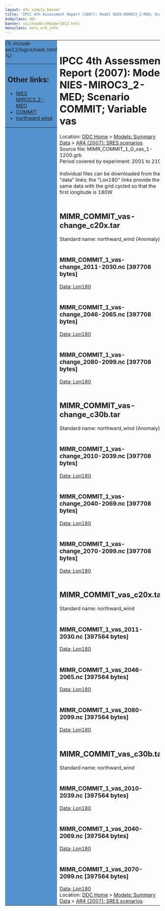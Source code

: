 ```yaml
---
layout: ddc_simple_banner
title: "IPCC 4th Assessment Report (2007): Model NIES-MIROC3_2-MED; Scenario COMMIT; Variable vas"
bodyclass: ddc
banner: ssi/header/Header2012.html
menuclass: auto_ar4_info
---
```



<table width="100%" border="0" cellspacing="0" cellpadding="0" style="border-collapse: collapse;">
<tr style="margin:0;padding:0;border:0;">
<td style="margin:0;padding:0;border:0;height:1pt;width:150pt;background:#5492CD;" valign="top" >

<div id="lh-col2" class="auto_ar4_info">
<table class="menumain" bgcolor="#5492CD" cellspacing="0" width="100%" border="0">
<tr><td>
<h2> Other links:</h2>
<ul>
<li><a href="/auto/ar4/model-NIES-MIROC3_2-MED.html">NIES<br/>MIROC3_2-MED</a></li>
<li><a href="/auto/ar4/scenario-COMMIT.html">COMMIT</a></li>
<li><a href="/auto/ar4/var-northward_wind.html">northward wind</a></li>
</ul>
</td></tr>
{% include ssi12/logos/badc.html %}
</table>
</div>
</td>
<td><h1>IPCC 4th Assessment Report (2007): Model NIES-MIROC3_2-MED; Scenario COMMIT; Variable vas</h1>

<!-- Breadcrumb1 -->
<div id="breadcrumb1" align="left">
Location: <a href="/index.html">DDC Home</a> > <a href="/sim/gcm_clim/">Models: Summary Data</a>
> <a href="/sim/gcm_clim/SRES_AR4/index.html">AR4 (2007): SRES scenarios</a>
</div>
<!-- End of Breadcrumb1 -->Source file: MIMR_COMMIT_1_G_vas_1-1200.grb
<br/>
Period covered by experiment: 2001 to 2100<br/>
<br/>Individual files can be downloaded from the "data" links; the "Lon180" links provide the same data
         with the grid cycled so that the first longitude is 180W<br/>
<br/><h2>MIMR_COMMIT_vas-change_c20x.tar</h2>
Standard name: northward_wind (Anomaly)<br>
<br/><h3>MIMR_COMMIT_1_vas-change_2011-2030.nc [397708 bytes]</h3>
<a href="/cgi-bin/downl/ar4_nc/vas/MIMR_COMMIT_1_vas-change_2011-2030.nc">Data; </a><a href="/cgi-bin/downl/ar4_nc/vas/MIMR_COMMIT_1_vas-change_2011-2030.cyto180.nc"> Lon180</a><br/>
<br/><h3>MIMR_COMMIT_1_vas-change_2046-2065.nc [397708 bytes]</h3>
<a href="/cgi-bin/downl/ar4_nc/vas/MIMR_COMMIT_1_vas-change_2046-2065.nc">Data; </a><a href="/cgi-bin/downl/ar4_nc/vas/MIMR_COMMIT_1_vas-change_2046-2065.cyto180.nc"> Lon180</a><br/>
<br/><h3>MIMR_COMMIT_1_vas-change_2080-2099.nc [397708 bytes]</h3>
<a href="/cgi-bin/downl/ar4_nc/vas/MIMR_COMMIT_1_vas-change_2080-2099.nc">Data; </a><a href="/cgi-bin/downl/ar4_nc/vas/MIMR_COMMIT_1_vas-change_2080-2099.cyto180.nc"> Lon180</a><br/>
<br/><h2>MIMR_COMMIT_vas-change_c30b.tar</h2>
Standard name: northward_wind (Anomaly)<br>
<br/><h3>MIMR_COMMIT_1_vas-change_2010-2039.nc [397708 bytes]</h3>
<a href="/cgi-bin/downl/ar4_nc/vas/MIMR_COMMIT_1_vas-change_2010-2039.nc">Data; </a><a href="/cgi-bin/downl/ar4_nc/vas/MIMR_COMMIT_1_vas-change_2010-2039.cyto180.nc"> Lon180</a><br/>
<br/><h3>MIMR_COMMIT_1_vas-change_2040-2069.nc [397708 bytes]</h3>
<a href="/cgi-bin/downl/ar4_nc/vas/MIMR_COMMIT_1_vas-change_2040-2069.nc">Data; </a><a href="/cgi-bin/downl/ar4_nc/vas/MIMR_COMMIT_1_vas-change_2040-2069.cyto180.nc"> Lon180</a><br/>
<br/><h3>MIMR_COMMIT_1_vas-change_2070-2099.nc [397708 bytes]</h3>
<a href="/cgi-bin/downl/ar4_nc/vas/MIMR_COMMIT_1_vas-change_2070-2099.nc">Data; </a><a href="/cgi-bin/downl/ar4_nc/vas/MIMR_COMMIT_1_vas-change_2070-2099.cyto180.nc"> Lon180</a><br/>
<br/><h2>MIMR_COMMIT_vas_c20x.tar</h2>
Standard name: northward_wind<br>
<br/><h3>MIMR_COMMIT_1_vas_2011-2030.nc [397564 bytes]</h3>
<a href="/cgi-bin/downl/ar4_nc/vas/MIMR_COMMIT_1_vas_2011-2030.nc">Data; </a><a href="/cgi-bin/downl/ar4_nc/vas/MIMR_COMMIT_1_vas_2011-2030.cyto180.nc"> Lon180</a><br/>
<br/><h3>MIMR_COMMIT_1_vas_2046-2065.nc [397564 bytes]</h3>
<a href="/cgi-bin/downl/ar4_nc/vas/MIMR_COMMIT_1_vas_2046-2065.nc">Data; </a><a href="/cgi-bin/downl/ar4_nc/vas/MIMR_COMMIT_1_vas_2046-2065.cyto180.nc"> Lon180</a><br/>
<br/><h3>MIMR_COMMIT_1_vas_2080-2099.nc [397564 bytes]</h3>
<a href="/cgi-bin/downl/ar4_nc/vas/MIMR_COMMIT_1_vas_2080-2099.nc">Data; </a><a href="/cgi-bin/downl/ar4_nc/vas/MIMR_COMMIT_1_vas_2080-2099.cyto180.nc"> Lon180</a><br/>
<br/><h2>MIMR_COMMIT_vas_c30b.tar</h2>
Standard name: northward_wind<br>
<br/><h3>MIMR_COMMIT_1_vas_2010-2039.nc [397564 bytes]</h3>
<a href="/cgi-bin/downl/ar4_nc/vas/MIMR_COMMIT_1_vas_2010-2039.nc">Data; </a><a href="/cgi-bin/downl/ar4_nc/vas/MIMR_COMMIT_1_vas_2010-2039.cyto180.nc"> Lon180</a><br/>
<br/><h3>MIMR_COMMIT_1_vas_2040-2069.nc [397564 bytes]</h3>
<a href="/cgi-bin/downl/ar4_nc/vas/MIMR_COMMIT_1_vas_2040-2069.nc">Data; </a><a href="/cgi-bin/downl/ar4_nc/vas/MIMR_COMMIT_1_vas_2040-2069.cyto180.nc"> Lon180</a><br/>
<br/><h3>MIMR_COMMIT_1_vas_2070-2099.nc [397564 bytes]</h3>
<a href="/cgi-bin/downl/ar4_nc/vas/MIMR_COMMIT_1_vas_2070-2099.nc">Data; </a><a href="/cgi-bin/downl/ar4_nc/vas/MIMR_COMMIT_1_vas_2070-2099.cyto180.nc"> Lon180</a><br/>
<!-- Breadcrumb2 -->
<div id="breadcrumb2" align="left">
Location: <a href="/index.html">DDC Home</a> > <a href="/sim/gcm_clim/">Models: Summary Data</a>
> <a href="/sim/gcm_clim/SRES_AR4/index.html">AR4 (2007): SRES scenarios</a>
</div>
<!-- End of Breadcrumb2 --></td></tr></table>
